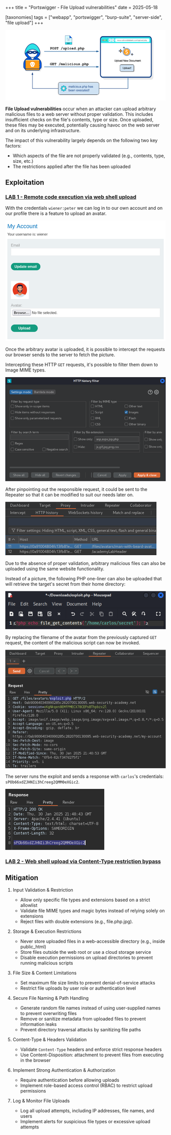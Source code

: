 +++
title = "Portswigger - File Upload vulnerabilities"
date = 2025-05-18

[taxonomies]
tags = ["webapp", "portswigger", "burp-suite", "server-side", "file upload"]
+++

![file-upload](/pictures/articles/portswigger/file-upload/file-upload.png)

**File Upload vulnerabilities** occur when an attacker can upload arbitrary
malicious files to a web server without proper validation.
This includes insufficient checks on the file's contents, type or size.
Once uploaded, these files may be executed, potentially causing havoc on the
web server and on its underlying infrastructure.

<!-- more -->

The impact of this vulnerability largely depends on the following two key
factors:
- Which aspects of the file are not properly validated
  (e.g., contents, type, size, etc.)
- The restrictions applied after the file has been uploaded

## Exploitation

<!-- LAB 1 {{{-->
### [LAB 1 - Remote code execution via web shell upload](https://portswigger.net/web-security/learning-paths/file-upload-vulnerabilities/exploiting-unrestricted-file-uploads-to-deploy-a-web-shell/file-upload/lab-file-upload-remote-code-execution-via-web-shell-upload)

With the credentials `wiener:peter` we can log in to our own account
and on our profile there is a feature to upload an avatar.

![file-upload](/pictures/articles/portswigger/file-upload/lab-1-1.png)

Once the arbitrary avatar is uploaded, it is possible to intercept the
requests our browser sends to the server to fetch the picture.

Intercepting these HTTP `GET` requests, it's possible to filter them down
to Image MIME types.

![file-upload](/pictures/articles/portswigger/file-upload/lab-1-2.png)

After pinpointing out the responsible request, it could be sent to the Repeater
so that it can be modified to suit our needs later on.

![file-upload](/pictures/articles/portswigger/file-upload/lab-1-3.png)

Due to the absence of proper validation, arbitrary malicious files
can also be uploaded using the same website functionality.

Instead of a picture, the following PHP one-liner can also be uploaded
that will retrieve the target's secret from their home directory:

![file-upload](/pictures/articles/portswigger/file-upload/lab-1-4.png)

By replacing the filename of the avatar from the previously captured
`GET` request, the content of the malicious script can now be invoked.

![file-upload](/pictures/articles/portswigger/file-upload/lab-1-5.png)

The server runs the exploit and sends a response with `carlos`'s credentials:
`sPOb66xdZJHNIi3hCreeg2QMM0eXGic2`.

![file-upload](/pictures/articles/portswigger/file-upload/lab-1-6.png)
<!-- }}} -->

<!-- LAB 2 {{{-->
### [LAB 2 - Web shell upload via Content-Type restriction bypass](https://portswigger.net/web-security/learning-paths/server-side-vulnerabilities-apprentice/file-upload-apprentice/file-upload/lab-file-upload-web-shell-upload-via-content-type-restriction-bypass)


<!-- }}} -->

<!-- Mitigation {{{-->
## Mitigation

1. Input Validation & Restriction
    - Allow only specific file types and extensions based on a strict allowlist
    - Validate file MIME types and magic bytes
      instead of relying solely on extensions
    - Reject files with double extensions (e.g., file.php.jpg).

2. Storage & Execution Restrictions
    - Never store uploaded files in a web-accessible directory
    (e.g., inside public_html)
    - Store files outside the web root or use a cloud storage service
    - Disable execution permissions on upload directories
      to prevent running malicious scripts

3. File Size & Content Limitations
    - Set maximum file size limits to prevent denial-of-service attacks
    - Restrict file uploads by user role or authentication level

4. Secure File Naming & Path Handling
    - Generate random file names instead of using user-supplied names
      to prevent overwriting files
    - Remove or sanitize metadata from uploaded files
      to prevent information leaks
    - Prevent directory traversal attacks by sanitizing file paths

5. Content-Type & Headers Validation
    - Validate `Content-Type` headers and enforce strict response headers
    - Use Content-Disposition: attachment to prevent files
      from executing in the browser

6. Implement Strong Authentication & Authorization
    - Require authentication before allowing uploads
    - Implement role-based access control (RBAC) to restrict upload permissions

7. Log & Monitor File Uploads
    - Log all upload attempts, including IP addresses, file names, and users
    - Implement alerts for suspicious file types or excessive upload attempts
<!-- }}} -->
